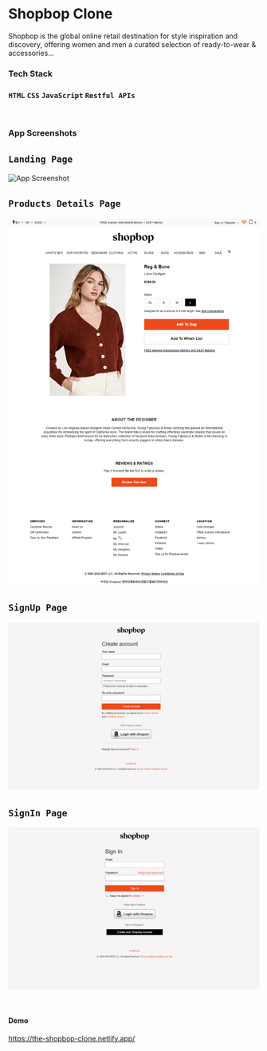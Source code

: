# Shopbop Clone

Shopbop is the global online retail destination for style inspiration and discovery,
offering women and men a curated selection of ready-to-wear & accessories...

### Tech Stack

### `HTML` `CSS` `JavaScript` `Restful APIs`

<br/>

### App Screenshots

## `Landing Page`

![App Screenshot](./images/landingPage.png)

## `Products Details Page`

![App Screenshot](./images/productDetails.png)

## `SignUp Page`

![App Screenshot](./images/signup.png)

## `SignIn Page`

![App Screenshot](./images/signin.png)

<br />

#### Demo

https://the-shopbop-clone.netlify.app/
